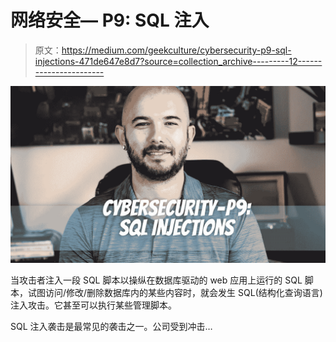 # 网络安全— P9: SQL 注入

> 原文：<https://medium.com/geekculture/cybersecurity-p9-sql-injections-471de647e8d7?source=collection_archive---------12----------------------->

![](img/3800e79396963544e11345428316eb5b.png)

当攻击者注入一段 SQL 脚本以操纵在数据库驱动的 web 应用上运行的 SQL 脚本，试图访问/修改/删除数据库内的某些内容时，就会发生 SQL(结构化查询语言)注入攻击。它甚至可以执行某些管理脚本。

SQL 注入袭击是最常见的袭击之一。公司受到冲击…